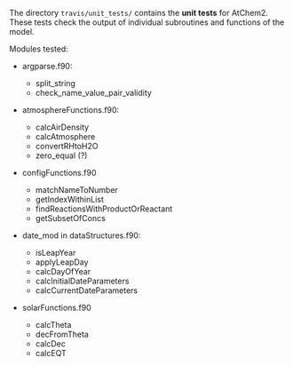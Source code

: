 The directory `travis/unit_tests/` contains the **unit tests** for
AtChem2. These tests check the output of individual subroutines and
functions of the model.

Modules tested:

- argparse.f90:
  - split_string
  - check_name_value_pair_validity

- atmosphereFunctions.f90:
  - calcAirDensity
  - calcAtmosphere
  - convertRHtoH2O
  - zero_equal (?)

- configFunctions.f90
  - matchNameToNumber
  - getIndexWithinList
  - findReactionsWithProductOrReactant
  - getSubsetOfConcs

- date_mod in dataStructures.f90:
  - isLeapYear
  - applyLeapDay
  - calcDayOfYear
  - calcInitialDateParameters
  - calcCurrentDateParameters

- solarFunctions.f90
  - calcTheta
  - decFromTheta
  - calcDec
  - calcEQT
